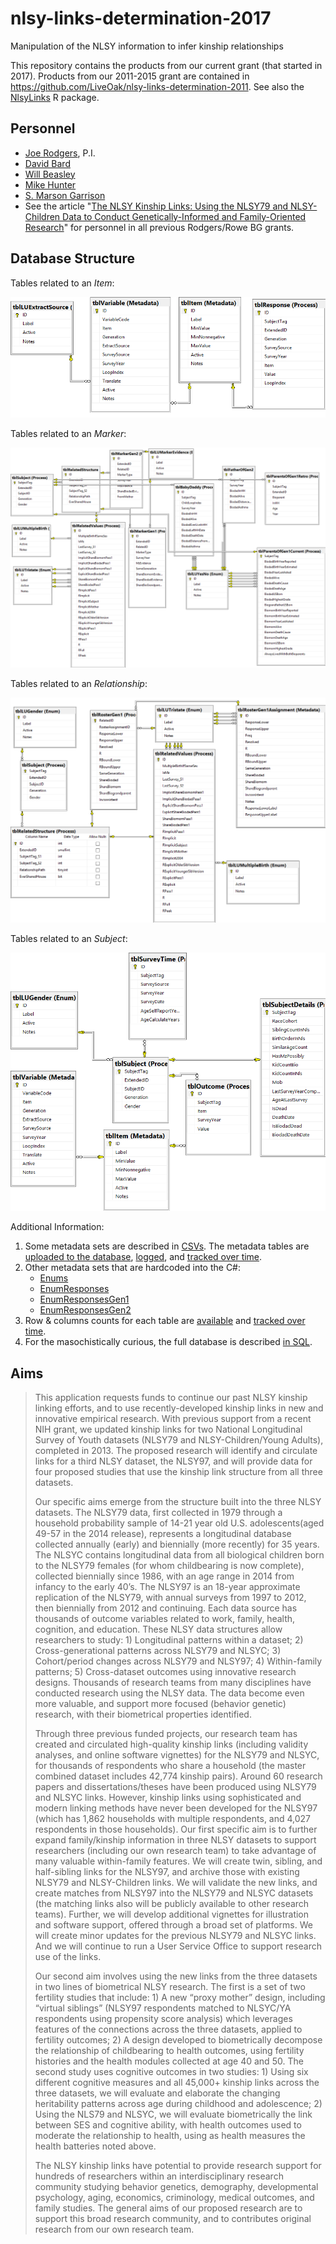 # nlsy-links-determination-2017
Manipulation of the NLSY information to infer kinship relationships

This repository contains the products from our current grant (that started in 2017). Products from our 2011-2015 grant are contained in https://github.com/LiveOak/nlsy-links-determination-2011. See also the [NlsyLinks](https://github.com/LiveOak/NlsyLinks) R package.

## Personnel
* [Joe Rodgers](https://www.vanderbilt.edu/psychological_sciences/bio/joe-rodgers), P.I.
* [David Bard](http://ouhsc.edu/bbmc/team/)
* [Will Beasley](https://scholar.google.com/citations?user=ffsJTC0AAAAJ)
* [Mike Hunter](http://ouhsc.edu/bbmc/team/)
* [S. Marson Garrison](https://www.smasongarrison.com/)
* See the article "[The NLSY Kinship Links: Using the NLSY79 and NLSY-Children Data to Conduct Genetically-Informed and Family-Oriented Research](https://link.springer.com/article/10.1007/s10519-016-9785-3)" for personnel in all previous Rodgers/Rowe BG grants.

## Database Structure

Tables related to an *Item*:

[![item](data-public/metadata/database/diagrams-79/item.png)](data-public/metadata/database/diagrams)

Tables related to an *Marker*:

[![marker](data-public/metadata/database/diagrams-79/marker.png)](data-public/metadata/database/diagrams)

Tables related to an *Relationship*:

[![relationship](data-public/metadata/database/diagrams-79/relationship.png)](data-public/metadata/database/diagrams)

Tables related to an *Subject*:

[![subject](data-public/metadata/database/diagrams-79/subject.png)](data-public/metadata/database/diagrams)

Additional Information:
1. Some metadata sets are described in [CSVs](data-public/metadata/tables-79).  The metadata tables are [uploaded to the database](utility/import-metadata.R),  [logged](stitched-output/utility/import-metadata.md), and [tracked over time](https://github.com/LiveOak/nlsy-links-determination-2017/commits/master/stitched-output/utility/import-metadata.md).
1. Other metadata sets that are hardcoded into the C#:
    * [Enums](Base79/Enums.cs)
    * [EnumResponses](Base79/EnumResponses.cs)
    * [EnumResponsesGen1](Base79/EnumResponsesGen1.cs)
    * [EnumResponsesGen2](Base79/EnumResponsesGen2.cs)
1. Row & columns counts for each table are [available](analysis/eda/counts/counts.md) and [tracked over time](https://github.com/LiveOak/nlsy-links-determination-2017/commits/master/analysis/eda/counts/counts.md).
1. For the masochistically curious, the full database is described [in SQL](data-public/metadata/database/generate-db-79.sql).

## Aims
>This application requests funds to continue our past NLSY kinship linking efforts, and to use recently-developed kinship links in new and innovative empirical research.  With previous support from a recent NIH grant, we updated kinship links for two National Longitudinal Survey of Youth datasets (NLSY79 and NLSY-Children/Young Adults), completed in 2013.  The proposed research will identify and circulate links for a third NLSY dataset, the NLSY97, and will provide data for four proposed studies that use the kinship link structure from all three datasets.
>
>Our specific aims emerge from the structure built into the three NLSY datasets.  The NLSY79 data, first collected in 1979 through a household probability sample of 14-21 year old U.S. adolescents(aged 49-57 in the 2014 release), represents a longitudinal database collected annually (early) and biennially (more recently) for 35 years.  The NLSYC contains longitudinal data from all biological children born to the NLSY79 females (for whom childbearing is now complete), collected biennially since 1986, with an age range in 2014 from infancy to the early 40’s.  The NLSY97 is an 18-year approximate replication of the NLSY79, with annual surveys from 1997 to 2012, then biennially from 2012 and continuing.  Each data source has thousands of outcome variables related to work, family, health, cognition, and education.  These NLSY data structures allow researchers to study: 1) Longitudinal patterns within a dataset; 2) Cross-generational patterns across NLSY79 and NLSYC; 3) Cohort/period changes across NLSY79 and NLSY97; 4) Within-family patterns; 5) Cross-dataset outcomes using innovative research designs.  Thousands of research teams from many disciplines have conducted research using the NLSY data.  The data become even more valuable, and support more focused (behavior genetic) research, with their biometrical properties identified.
>
>Through three previous funded projects, our research team has created and circulated high-quality kinship links (including validity analyses, and online software vignettes) for the NLSY79 and NLSYC, for thousands of respondents who share a household (the master combined dataset includes 42,774 kinship pairs).  Around 60 research papers and dissertations/theses have been produced using NLSY79 and NLSYC links.  However, kinship links using sophisticated and modern linking methods have never been developed for the NLSY97 (which has 1,862 households with multiple respondents, and 4,027 respondents in those households).  Our first specific aim is to further expand family/kinship information in three NLSY datasets to support researchers (including our own research team) to take advantage of many valuable within-family features.  We will create twin, sibling, and half-sibling links for the NLSY97, and archive those with existing NLSY79 and NLSY-Children links.  We will validate the new links, and create matches from NLSY97 into the NLSY79 and NLSYC datasets (the matching links also will be publicly available to other research teams).  Further, we will develop additional vignettes for illustration and software support, offered through a broad set of platforms.  We will create minor updates for the previous NLSY79 and NLSYC links.  And we will continue to run a User Service Office to support research use of the links.
>
>Our second aim involves using the new links from the three datasets in two lines of biometrical NLSY research.  The first is a set of two fertility studies that include:  1) A new “proxy mother” design, including “virtual siblings” (NLSY97 respondents matched to NLSYC/YA respondents using propensity score analysis) which leverages features of the connections across the three datasets, applied to fertility outcomes; 2) A design developed to biometrically decompose the relationship of childbearing to health outcomes, using fertility histories and the health modules collected at age 40 and 50.  The second study uses cognitive outcomes in two studies: 1) Using six different cognitive measures and all 45,000+ kinship links across the three datasets, we will evaluate and elaborate the changing heritability patterns across age during childhood and adolescence; 2) Using the NLS79 and NLSYC, we will evaluate biometrically the link between SES and cognitive ability, with health outcomes used to moderate the relationship to health, using as health measures the health batteries noted above.
>
>The NLSY kinship links have potential to provide research support for hundreds of researchers within an interdisciplinary research community studying behavior genetics, demography, developmental psychology, aging, economics, criminology, medical outcomes, and family studies.  The general aims of our proposed research are to support this broad research community, and to contributes original research from our own research team.
